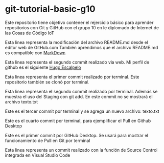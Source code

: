 # git-tutorial-basic-g10
Este repositorio tiene objetivo contener el rejercicio básico para aprender repositorios con Git y GitHub con el grupo 10 en le diplomado de Internet de las Cosas de Código IoT

Esta linea representa la modificación del archivo README.md desde el editor web de GitHub.com
También aprendimos que el archivo README.md es compatible con [MarkDown](https://stackedit.io/app#)

Esta linea representa el segundo commit realizado via web. Mi perfil de github es el siguiente [Hugo Escalpelo](https://github.com/hugoescalpelo)

Esta linea representa el primer commit realizado por terminal. Este repositorio también se clonó por terminal.

Esta linea representa el segundo commit realizado por terminal. Además se muestra el uso del Staging con git add. En este commit no se mostrará el archivo texto.txt

Este es el tercer commit por terminal y se agrega un nuevo archivo: texto.txt

Este es el cuarto commit por terminal, para ejemplificar el Pull en Github Desktop

Este es el primer commit por GitHub Desktop. Se usará para mostrar el funcionamiento de Pull en Git por terminal

Esta linea representa un commit realizado con la función de Source Control integrada en Visual Studio Code
